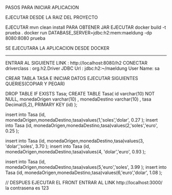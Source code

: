PASOS PARA INICIAR APLICACION

EJECUTAR DESDE LA RAIZ DEL PROYECTO 

EJECUTAR 
mvn clean install PARA OBTENER JAR
EJECUTAR 
docker build -t prueba .
docker run DATABASE_SERVER=jdbc:h2:mem:maeldung -dp 8080:8080 prueba

SE EJECUTARA LA APLICACION DESDE DOCKER
************
ENTRAR AL SIGUIENTE LINK : http://localhost:8080/h2
    CONECTAR
    driverclass : org.h2.Driver
    JDBC Url : jdbc:h2:~/maeldung
    User Name: sa

CREAR TABLA TASA E INICIAR DATOS
EJECUTAR SIGUIENTES QUERIES(COPIAR  Y PEGAR)

DROP TABLE IF EXISTS Tasa;
CREATE TABLE Tasa(
id varchar(10) NOT NULL,
monedaOrigen varchar(10) ,
monedaDestino varchar(10) ,
tasa Decimal(5,2),
PRIMARY KEY (id)
);


insert into Tasa (id, monedaOrigen,monedaDestino,tasa)values(1,'soles','dolar', 0.27 );
insert into Tasa (id, monedaOrigen,monedaDestino,tasa)values(2,'soles','euro', 0.25 );

insert into Tasa (id, monedaOrigen,monedaDestino,tasa)values(3, 'dolar','soles', 3.70 );
insert into Tasa (id, monedaOrigen,monedaDestino,tasa)values(4, 'dolar','euro', 0.93 );

insert into Tasa (id, monedaOrigen,monedaDestino,tasa)values(5,'euro','soles', 3.99 );
insert into Tasa (id, monedaOrigen,monedaDestino,tasa)values(6,'euro','dolar', 1.08 );


// DESPUES EJECUTAR EL FRONT ENTRAR AL LINK http://localhost:3000/  la contrasena es 123
